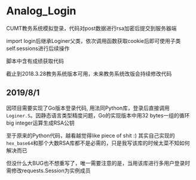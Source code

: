 # Analog_Login

CUMT教务系统模拟登录，代码对post数据进行rsa加密后提交到服务器端

import login后继承Loginer父类，依次调用函数获取cookie后即可使用子类self.sessions进行后续操作

脚本中含有成绩获取代码

截止到2018.3.28教务系统版本可用，未来教务系统改版会持续修改代码


## 2019/8/1

因项目需要实现了Go版本登录代码, 用法同Python库，登录后直接调用`Loginer.S`。因静态语言类型精度问题，Go的实现版本中用32 bytes一组的循环big integer运算生成RSA公钥

至于原来的Python代码，越看越觉得like piece of shit :) 其实自己实现的`hex_base64`和那个大数RSA库都不是必需的，只是我写该库的时候太菜不知如何解决而已

但没什么大BUG也不想重写了，唯一需要注意的是，当用该库进行多用户登录时需修改requests.Session为实例成员
